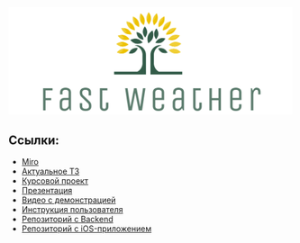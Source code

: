 <p align="center">
  <img src="Resources/logo.png">
</p>

## Ссылки:

- [Miro](https://miro.com/welcomeonboard/Wld6NXFUMmt6UWt6M1lVTllMY1Q2VjVRTEZ2eGlMZGNFRndxcFB5Z1pFdnY2SWt3ZGxQZnNMdFJhVDQxU2pFNnwzMDc0NDU3MzUyOTE0MTQ4MjYx?invite_link_id=900454070908)
- [Актуальное ТЗ](Docs/spec.pdf)
- [Курсовой проект](Docs/КурсовойПроект.pdf)
- [Презентация](Docs/presentation.pdf)
- [Видео с демонстрацией](https://drive.google.com/file/d/1Q6njsNXA8bVRsIR7dkyvIfzwWrElCsR0/view?usp=sharing)
- [Инструкция пользователя](Docs/instruction.pdf)
- [Репозиторий с Backend](https://github.com/Shrike36/WeatherHubBack)
- [Репозиторий с iOS-приложением](https://github.com/Shrike36/WeatherHubFront)
